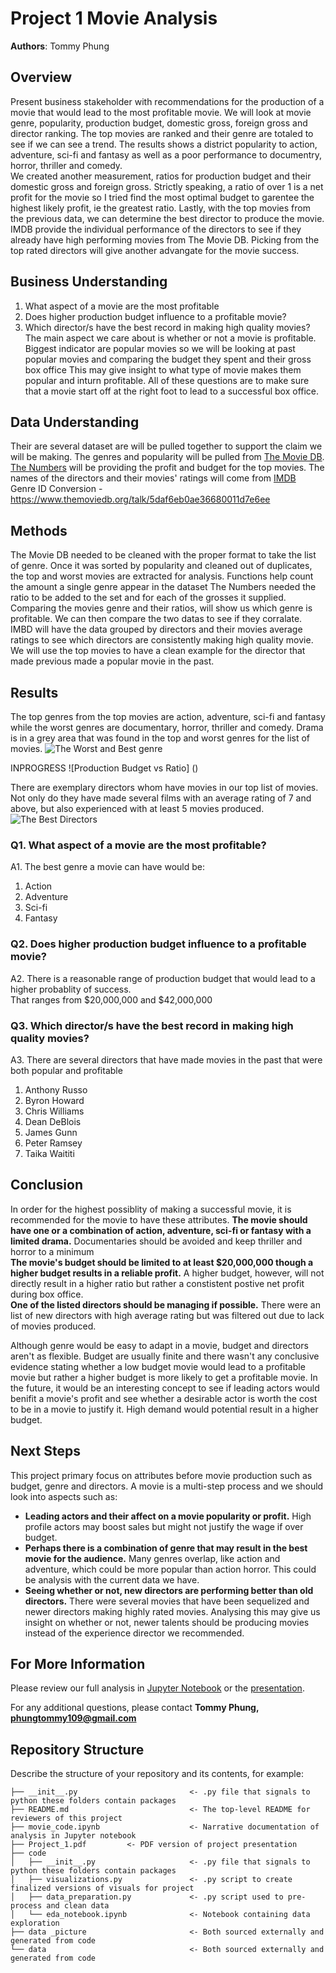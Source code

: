 # Project 1 Movie Analysis

**Authors**: Tommy Phung

## **Overview**
Present business stakeholder with recommendations for the production of a movie that would lead to the most profitable movie.
We will look at movie genre, popularity, production budget, domestic gross, foreign gross and director ranking. 
The top movies are ranked and their genre are totaled to see if we can see a trend. The results shows a district popularity to action, adventure, sci-fi and fantasy 
as well as a poor performance to documentry, horror, thriller and comedy.  <br>
We created another measurement, ratios for production budget and their domestic gross and foreign gross. Strictly speaking, a ratio of over 1 is a net profit for the movie so I tried find the most optimal budget to garentee the highest likely profit, ie the greatest ratio. Lastly, with the top movies from the previous data, we can determine the best director to produce the movie. IMDB provide the individual performance of the directors to see if they already have high performing movies from The Movie DB. Picking from the top rated directors will give another advangate for the movie success. 

## **Business Understanding**
1. What aspect of a movie are the most profitable
2. Does higher production budget influence to a profitable movie?
3. Which director/s have the best record in making high quality movies?
The main aspect we care about is whether or not a movie is profitable. 
Biggest indicator are popular movies so we will be looking at past popular movies and comparing the budget they spent and their gross box office
This may give insight to what type of movie makes them popular and inturn profitable. All of these questions are to make sure that a movie start off at the right foot to lead to a successful box office. 

## **Data Understanding** 
Their are several dataset are will be pulled together to support the claim we will be making. The genres and popularity will be pulled from [The Movie DB](https://www.themoviedb.org/). [The Numbers](https://www.themoviedb.org/talk/5daf6eb0ae36680011d7e6ee) will be providing the profit and budget for the top movies. The names of the directors and their movies' ratings will come from [IMDB](https://www.imdb.com/) <br>
Genre ID Conversion -  https://www.themoviedb.org/talk/5daf6eb0ae36680011d7e6ee 

## Methods
The Movie DB needed to be cleaned with the proper format to take the list of genre. Once it was sorted by popularity and cleaned out of duplicates, the top and worst movies are extracted for analysis. Functions help count the amount a single genre appear in the dataset
The Numbers needed the ratio to be added to the set and for each of the grosses it supplied. Comparing the movies genre and their ratios, will show us which genre is profitable. We can then compare the two datas to see if they corralate. 
IMBD will have the data grouped by directors and their movies average ratings to see which directors are consistently making high quality movie. We will use the top movies to have a clean example for the director that made previous made a popular movie in the past. 

## Results
The top genres from the top movies are action, adventure, sci-fi and fantasy while the worst genres are documentary, horror, thriller and comedy. Drama is in a grey area that was found in the top and worst genres for the list of movies. 
![The Worst and Best genre](https://github.com/Tommyphung1/Project1/blob/master/data_pictures/Best%20and%20Worst%20Genre.PNG)

INPROGRESS
![Production Budget vs Ratio] ()

There are exemplary directors whom have movies in our top list of movies. Not only do they have made several films with an average rating of 7 and above, but also experienced with at least 5 movies produced. 
![The Best Directors](http://localhost:8888/lab/tree/data_pictures/Top%20Ten%20Directors%20and%20Their%20movies.PNG)



### **Q1. What aspect of a movie are the most profitable?** <br>
A1. The best genre a movie can have would be:
1. Action
2. Adventure
3. Sci-fi
4. Fantasy

### **Q2. Does higher production budget influence to a profitable movie?** <br>
A2. There is a reasonable range of production budget that would lead to a higher probablity of success. <br>
That ranges from $20,000,000 and $42,000,000  <br>

### **Q3. Which director/s have the best record in making high quality movies?** <br>
A3. There are several directors that have made movies in the past that were both popular and profitable
1. Anthony Russo
2. Byron Howard
3. Chris Williams
4. Dean DeBlois
5. James Gunn 
6. Peter Ramsey
7. Taika Waititi

## Conclusion
In order for the highest possiblity of making a successful movie, it is recommended for the movie to have these attributes.
**The movie should have one or a combination of action, adventure, sci-fi or fantasy with a limited drama.** Documentaries should be avoided and keep thriller and horror to a minimum <br>
**The movie's budget should be limited to at least $20,000,000 though a higher budget results in a reliable profit.** A higher budget, however, will not directly result in a higher ratio but rather a constistent postive net profit during box office. <br>
**One of the listed directors should be managing if possible.** There were an list of new directors with high average rating but was filtered out due to lack of movies produced. 

Although genre would be easy to adapt in a movie, budget and directors aren't as flexible. Budget are usually finite and there wasn't any conclusive evidence stating whether a low budget movie would lead to a profitable movie but rather a higher budget is more likely to get a profitable movie. 
In the future, it would be an interesting concept to see if leading actors would benifit a movie's profit and see whether a desirable actor is worth the cost to be in a movie to justify it. High demand would potential result in a higher budget. 


## Next Steps
This project primary focus on attributes before movie production such as budget, genre and directors. A movie is a multi-step process and we should look into aspects such as:
+ **Leading actors and their affect on a movie popularity or profit.** High profile actors may boost sales but might not justify the wage if over budget.
+ **Perhaps there is a combination of genre that may result in the best movie for the audience.** Many genres overlap, like action and adventure, which could be more popular than action horror. This could be analysis with the current data we have. 
+ **Seeing whether or not, new directors are performing better than old directors.** There were several movies that have been sequelized and newer directors making highly rated movies. Analysing this may give us insight on whether or not, newer talents should be producing movies instead of the experience director we recommended. 
## For More Information

Please review our full analysis in [Jupyter Notebook](./movie_code.ipynb) or the [presentation](./Phase_1_Project_Presentation.pdf).

For any additional questions, please contact **Tommy Phung, phungtommy109@gmail.com**

## Repository Structure

Describe the structure of your repository and its contents, for example:

```
├── __init__.py                         <- .py file that signals to python these folders contain packages
├── README.md                           <- The top-level README for reviewers of this project
├── movie_code.ipynb                    <- Narrative documentation of analysis in Jupyter notebook
├── Project_1.pdf         <- PDF version of project presentation
├── code
│   ├── __init__.py                     <- .py file that signals to python these folders contain packages
│   ├── visualizations.py               <- .py script to create finalized versions of visuals for project
│   ├── data_preparation.py             <- .py script used to pre-process and clean data
│   └── eda_notebook.ipynb              <- Notebook containing data exploration
├── data _picture                       <- Both sourced externally and generated from code
└── data                                <- Both sourced externally and generated from code
```